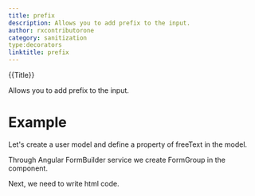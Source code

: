 ```yaml
---
title: prefix
description: Allows you to add prefix to the input.
author: rxcontributorone
category: sanitization
type:decorators
linktitle: prefix
---
```

 
<div class="title-bar top_title"><p>{{Title}}</p></div> <div class="title-bar"><p>Allows you to add prefix to the input.</p></div>

# Example  
Let's create a user model and define a property of freeText in the model.
<div component="app-code" key="prefix-add-model"></div> 

Through Angular FormBuilder service we create FormGroup in the component.

<div component="app-code" key="prefix-add-component"></div> 
Next, we need to write html code.
<div component="app-code" key="prefix-add-html"></div> 
<div component="app-example-runner" ref-component="app-prefix-add"></div>